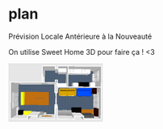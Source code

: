 # plan
Prévision Locale Antérieure à la Nouveauté

On utilise Sweet Home 3D pour faire ça ! <3


![Capture de la représentation 3D](plan_pre_rangement.png)
